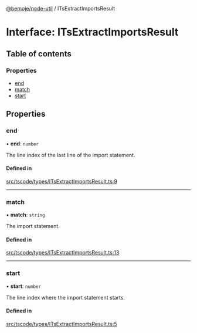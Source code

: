 [@bemoje/node-util](/docs/index.md) / ITsExtractImportsResult

# Interface: ITsExtractImportsResult

## Table of contents

### Properties

- [end](/docs/interfaces/ITsExtractImportsResult.md#end)
- [match](/docs/interfaces/ITsExtractImportsResult.md#match)
- [start](/docs/interfaces/ITsExtractImportsResult.md#start)

## Properties

### end

• **end**: `number`

The line index of the last line of the import statement.

#### Defined in

[src/tscode/types/ITsExtractImportsResult.ts:9](https://github.com/bemoje/bemoje-node-util/blob/ca2fc78/src/tscode/types/ITsExtractImportsResult.ts#L9)

___

### match

• **match**: `string`

The import statement.

#### Defined in

[src/tscode/types/ITsExtractImportsResult.ts:13](https://github.com/bemoje/bemoje-node-util/blob/ca2fc78/src/tscode/types/ITsExtractImportsResult.ts#L13)

___

### start

• **start**: `number`

The line index where the import statement starts.

#### Defined in

[src/tscode/types/ITsExtractImportsResult.ts:5](https://github.com/bemoje/bemoje-node-util/blob/ca2fc78/src/tscode/types/ITsExtractImportsResult.ts#L5)
